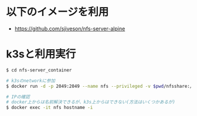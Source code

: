 # 以下のイメージを利用
- https://github.com/sjiveson/nfs-server-alpine


# k3sと利用実行

```sh
$ cd nfs-server_container

# k3sのnetworkに参加
$ docker run -d -p 2049:2049 --name nfs --privileged -v $pwd/nfsshare:/nfsshare -e SHARED_DIRECTORY=/nfsshare --network=k3s_in_doccker_default itsthenetwork/nfs-server-alpine:12

# IPの確認
# docker上からは名前解決できるが、k3s上からはできない(方法はいくつかあるが)
$ docker exec -it nfs hostname -i
```
